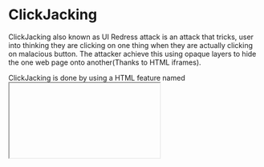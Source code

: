 # ClickJacking

ClickJacking also known as UI Redress attack is an attack that tricks, user into thinking they are clicking on one thing 
when they are actually clicking on malacious button. The attacker achieve this using opaque layers to hide the one web 
page onto another(Thanks to HTML iframes).

ClickJacking is done by using a HTML feature named <iframe>. This <iframe> tag is helpful when you want to embed a page 
within another page.

### How Clickjacking is Dangerous?

* An attacker is basically "Hijacking" the clicks that were meant for the original website.
            
* Assume on a website there's a button to download the executable file,what if hackers overlay
  that button and trick the user to download the malware.           

* KeyStrokes can also be Hijacked   
    
#### Scenario:   
            
For example, imagine an attacker who builds a web site that has a button on it that says “click here for a free iPod”. However, on top of that web page, the attacker has loaded an iframe with your mail account, and lined up exactly the “delete all messages” button directly on top of the “free iPod” button. The victim tries to click on the “free iPod” button but instead actually clicked on the invisible “delete all messages” button. In essence, the attacker has “hijacked” the user’s click, hence the name “Clickjacking”.
            

One of the most notorious examples of Clickjacking was an attack against the Adobe Flash plugin settings page. By loading this page into an invisible iframe, an attacker could trick a user into altering the security settings of Flash, giving permission for any Flash animation to utilize the computer’s microphone and camera.

Clickjacking also made the news in the form of a Twitter worm. This clickjacking attack convinced users to click on a button which caused them to re-tweet the location of the malicious page, and propagated massively.            

#### Prevention

* Another option is to use the X-Frame-Options HTTP header. It allows an application to specify whether frame use is simply denied, via the DENY value, or the use of frames is allowed, by the SAMEORIGIN or ALLOW-FROM values. Mainstream modern browsers do support this header option, but other browsers may not.

Possible X-Frame-Options:

            X-Frame-Options: DENY
            X-Frame-Options: SAMEORIGIN
            X-Frame-Options: ALLOW-FROM https://example.com/

* The iften method for clickjacking defense is to use Content Security Policy (CSP) and its frame-ancestors directive. 
  This directive allows the application developer to disallow all frame use or specify where it is allowed, similar to X-Frame-Options. 
  CSP is not available in all browsers, and browser plugins and add-ons may be able to bypass the policy. If both the X-Frame-Options 
  header and CSP frame-ancestors are used, browsers are supposed to prefer CSP’s directives, but not all will.

        Possible CSP frame-ancestor settings:

            Content-Security-Policy: frame-ancestors 'none'
            Content-Security-Policy: frame-ancestors 'self'
            Content-Security-Policy: frame-ancestors example.com

Because none of these defenses are perfect, defense-in-depth is a good practice, and there is nothing wrong with using all three defenses on your websites.
  

#### Other Resources
  
https://owasp.org/www-community/attacks/Clickjacking
https://www.synopsys.com/glossary/what-is-clickjacking.html  
  

#### Credits
            
      * [@OWASP](https://owasp.org/www-community/attacks/Clickjacking)      
      * [@synopsis](https://www.synopsys.com/glossary/what-is-clickjacking.html)
      
  

